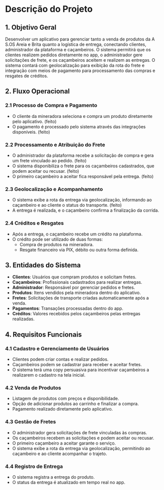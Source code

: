 # Descrição do Projeto

## 1. Objetivo Geral
Desenvolver um aplicativo para gerenciar tanto a venda de produtos da A S.OS Areia e Brita quanto a logística de entrega, conectando clientes, administrador da plataforma e caçambeiros. O sistema permitirá que os clientes realizem pedidos diretamente no app, o administrador gere solicitações de frete, e os caçambeiros aceitem e realizem as entregas. O sistema contará com geolocalização para exibição da rota do frete e integração com meios de pagamento para processamento das compras e resgates de créditos.

## 2. Fluxo Operacional

### 2.1 Processo de Compra e Pagamento
- O cliente da mineradora seleciona e compra um produto diretamente pelo aplicativo. (feito)
- O pagamento é processado pelo sistema através das integrações disponíveis. (feito)

### 2.2 Processamento e Atribuição do Frete
- O administrador da plataforma recebe a solicitação de compra e gera um frete vinculado ao pedido. (feito)
- O sistema disponibiliza o frete para os caçambeiros cadastrados, que podem aceitar ou recusar. (feito)
- O primeiro caçambeiro a aceitar fica responsável pela entrega. (feito)

### 2.3 Geolocalização e Acompanhamento
- O sistema exibe a rota da entrega via geolocalização, informando ao caçambeiro e ao cliente o status do transporte. (feito)
- A entrega é realizada, e o caçambeiro confirma a finalização da corrida.

### 2.4 Créditos e Resgates
- Após a entrega, o caçambeiro recebe um crédito na plataforma.
- O crédito pode ser utilizado de duas formas:
    - Compra de produtos na mineradora.
    - Resgate financeiro via PIX, débito ou outra forma definida.

## 3. Entidades do Sistema

- **Clientes**: Usuários que compram produtos e solicitam fretes.
- **Caçambeiros**: Profissionais cadastrados para realizar entregas.
- **Administrador**: Responsável por gerenciar pedidos e fretes.
- **Produtos**: Itens vendidos pela mineradora dentro do aplicativo.
- **Fretes**: Solicitações de transporte criadas automaticamente após a venda.
- **Pagamentos**: Transações processadas dentro do app.
- **Créditos**: Valores recebidos pelos caçambeiros pelas entregas realizadas.

## 4. Requisitos Funcionais

### 4.1 Cadastro e Gerenciamento de Usuários
- Clientes podem criar contas e realizar pedidos.
- Caçambeiros podem se cadastrar para receber e aceitar fretes.
- O sistema terá uma copy persuasiva para incentivar caçambeiros a realizarem o cadastro na tela inicial.

### 4.2 Venda de Produtos
- Listagem de produtos com preços e disponibilidade.
- Opção de adicionar produtos ao carrinho e finalizar a compra.
- Pagamento realizado diretamente pelo aplicativo.

### 4.3 Gestão de Fretes
- O administrador gera solicitações de frete vinculadas às compras.
- Os caçambeiros recebem as solicitações e podem aceitar ou recusar.
- O primeiro caçambeiro a aceitar garante o serviço.
- O sistema exibe a rota da entrega via geolocalização, permitindo ao caçambeiro e ao cliente acompanhar o trajeto.

### 4.4 Registro de Entrega
- O sistema registra a entrega do produto.
- O status da entrega é atualizado em tempo real no app.
